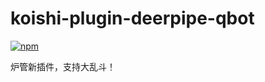 # koishi-plugin-deerpipe-qbot

[![npm](https://img.shields.io/npm/v/koishi-plugin-deerpipe-qbot?style=flat-square)](https://www.npmjs.com/package/koishi-plugin-deerpipe-qbot)

炉管新插件，支持大乱斗！
